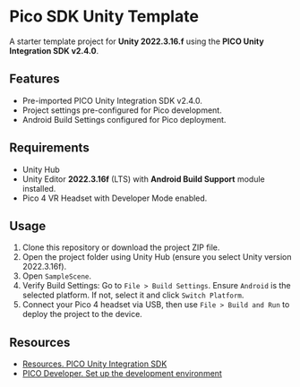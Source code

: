 # Pico SDK Unity Template

A starter template project for **Unity 2022.3.16.f**
using the **PICO Unity Integration SDK v2.4.0**.

## Features

* Pre-imported PICO Unity Integration SDK v2.4.0.
* Project settings pre-configured for Pico development.
* Android Build Settings configured for Pico deployment.

## Requirements

* Unity Hub
* Unity Editor **2022.3.16f** (LTS)
with **Android Build Support** module installed.
* Pico 4 VR Headset with Developer Mode enabled.

## Usage

1. Clone this repository or download the project ZIP file.
2. Open the project folder using Unity Hub
(ensure you select Unity version 2022.3.16f).
3. Open `SampleScene`.
4. Verify Build Settings: Go to `File > Build Settings`.
Ensure `Android` is the selected platform.
If not, select it and click `Switch Platform`.
5. Connect your Pico 4 headset via USB,
then use `File > Build and Run` to deploy the project to the device.

## Resources

* [Resources. PICO Unity Integration SDK][1]
* [PICO Developer. Set up the development environment][2]

[1]:https://developer-global.pico-interactive.com/resources/
[2]:https://developer.picoxr.com/document/unity/set-up-the-development-environment/
